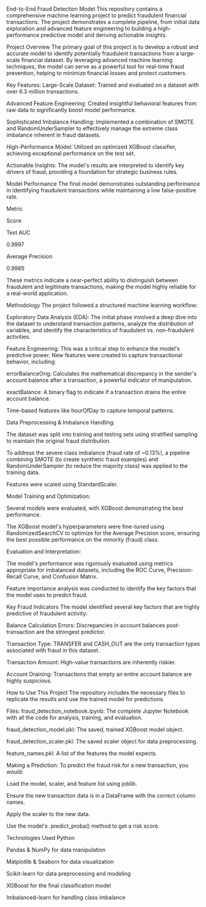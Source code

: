 End-to-End Fraud Detection Model
This repository contains a comprehensive machine learning project to predict fraudulent financial transactions. The project demonstrates a complete pipeline, from initial data exploration and advanced feature engineering to building a high-performance predictive model and deriving actionable insights.

Project Overview
The primary goal of this project is to develop a robust and accurate model to identify potentially fraudulent transactions from a large-scale financial dataset. By leveraging advanced machine learning techniques, the model can serve as a powerful tool for real-time fraud prevention, helping to minimize financial losses and protect customers.

Key Features:
Large-Scale Dataset: Trained and evaluated on a dataset with over 6.3 million transactions.

Advanced Feature Engineering: Created insightful behavioral features from raw data to significantly boost model performance.

Sophisticated Imbalance Handling: Implemented a combination of SMOTE and RandomUnderSampler to effectively manage the extreme class imbalance inherent in fraud datasets.

High-Performance Model: Utilized an optimized XGBoost classifier, achieving exceptional performance on the test set.

Actionable Insights: The model's results are interpreted to identify key drivers of fraud, providing a foundation for strategic business rules.

Model Performance
The final model demonstrates outstanding performance in identifying fraudulent transactions while maintaining a low false-positive rate.

Metric

Score

Test AUC

0.9997

Average Precision

0.9985

These metrics indicate a near-perfect ability to distinguish between fraudulent and legitimate transactions, making the model highly reliable for a real-world application.

Methodology
The project followed a structured machine learning workflow:

Exploratory Data Analysis (EDA): The initial phase involved a deep dive into the dataset to understand transaction patterns, analyze the distribution of variables, and identify the characteristics of fraudulent vs. non-fraudulent activities.

Feature Engineering: This was a critical step to enhance the model's predictive power. New features were created to capture transactional behavior, including:

errorBalanceOrig: Calculates the mathematical discrepancy in the sender's account balance after a transaction, a powerful indicator of manipulation.

exactBalance: A binary flag to indicate if a transaction drains the entire account balance.

Time-based features like hourOfDay to capture temporal patterns.

Data Preprocessing & Imbalance Handling:

The dataset was split into training and testing sets using stratified sampling to maintain the original fraud distribution.

To address the severe class imbalance (fraud rate of ~0.13%), a pipeline combining SMOTE (to create synthetic fraud examples) and RandomUnderSampler (to reduce the majority class) was applied to the training data.

Features were scaled using StandardScaler.

Model Training and Optimization:

Several models were evaluated, with XGBoost demonstrating the best performance.

The XGBoost model's hyperparameters were fine-tuned using RandomizedSearchCV to optimize for the Average Precision score, ensuring the best possible performance on the minority (fraud) class.

Evaluation and Interpretation:

The model's performance was rigorously evaluated using metrics appropriate for imbalanced datasets, including the ROC Curve, Precision-Recall Curve, and Confusion Matrix.

Feature importance analysis was conducted to identify the key factors that the model uses to predict fraud.

Key Fraud Indicators
The model identified several key factors that are highly predictive of fraudulent activity:

Balance Calculation Errors: Discrepancies in account balances post-transaction are the strongest predictor.

Transaction Type: TRANSFER and CASH_OUT are the only transaction types associated with fraud in this dataset.

Transaction Amount: High-value transactions are inherently riskier.

Account Draining: Transactions that empty an entire account balance are highly suspicious.

How to Use This Project
The repository includes the necessary files to replicate the results and use the trained model for predictions.

Files:
fraud_detection_notebook.ipynb: The complete Jupyter Notebook with all the code for analysis, training, and evaluation.

fraud_detection_model.pkl: The saved, trained XGBoost model object.

fraud_detection_scaler.pkl: The saved scaler object for data preprocessing.

feature_names.pkl: A list of the features the model expects.

Making a Prediction:
To predict the fraud risk for a new transaction, you would:

Load the model, scaler, and feature list using joblib.

Ensure the new transaction data is in a DataFrame with the correct column names.

Apply the scaler to the new data.

Use the model's .predict_proba() method to get a risk score.

Technologies Used
Python

Pandas & NumPy for data manipulation

Matplotlib & Seaborn for data visualization

Scikit-learn for data preprocessing and modeling

XGBoost for the final classification model

Imbalanced-learn for handling class imbalance
